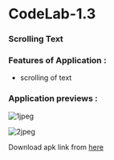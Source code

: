 # CodeLab-1.3
### Scrolling Text

### Features of Application :

- scrolling of text

### Application previews :

![1jpeg](file://P:\Storage\Code%20Labs\1.3\1.jpeg)

![2jpeg](file://P:\Storage\Code%20Labs\1.3\2.jpeg)

Download apk link from [here]()
